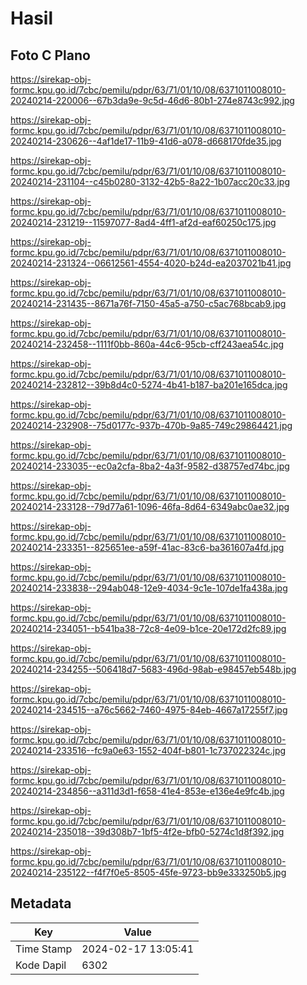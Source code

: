 # Hasil

## Foto C Plano

https://sirekap-obj-formc.kpu.go.id/7cbc/pemilu/pdpr/63/71/01/10/08/6371011008010-20240214-220006--67b3da9e-9c5d-46d6-80b1-274e8743c992.jpg

https://sirekap-obj-formc.kpu.go.id/7cbc/pemilu/pdpr/63/71/01/10/08/6371011008010-20240214-230626--4af1de17-11b9-41d6-a078-d668170fde35.jpg

https://sirekap-obj-formc.kpu.go.id/7cbc/pemilu/pdpr/63/71/01/10/08/6371011008010-20240214-231104--c45b0280-3132-42b5-8a22-1b07acc20c33.jpg

https://sirekap-obj-formc.kpu.go.id/7cbc/pemilu/pdpr/63/71/01/10/08/6371011008010-20240214-231219--11597077-8ad4-4ff1-af2d-eaf60250c175.jpg

https://sirekap-obj-formc.kpu.go.id/7cbc/pemilu/pdpr/63/71/01/10/08/6371011008010-20240214-231324--06612561-4554-4020-b24d-ea2037021b41.jpg

https://sirekap-obj-formc.kpu.go.id/7cbc/pemilu/pdpr/63/71/01/10/08/6371011008010-20240214-231435--8671a76f-7150-45a5-a750-c5ac768bcab9.jpg

https://sirekap-obj-formc.kpu.go.id/7cbc/pemilu/pdpr/63/71/01/10/08/6371011008010-20240214-232458--1111f0bb-860a-44c6-95cb-cff243aea54c.jpg

https://sirekap-obj-formc.kpu.go.id/7cbc/pemilu/pdpr/63/71/01/10/08/6371011008010-20240214-232812--39b8d4c0-5274-4b41-b187-ba201e165dca.jpg

https://sirekap-obj-formc.kpu.go.id/7cbc/pemilu/pdpr/63/71/01/10/08/6371011008010-20240214-232908--75d0177c-937b-470b-9a85-749c29864421.jpg

https://sirekap-obj-formc.kpu.go.id/7cbc/pemilu/pdpr/63/71/01/10/08/6371011008010-20240214-233035--ec0a2cfa-8ba2-4a3f-9582-d38757ed74bc.jpg

https://sirekap-obj-formc.kpu.go.id/7cbc/pemilu/pdpr/63/71/01/10/08/6371011008010-20240214-233128--79d77a61-1096-46fa-8d64-6349abc0ae32.jpg

https://sirekap-obj-formc.kpu.go.id/7cbc/pemilu/pdpr/63/71/01/10/08/6371011008010-20240214-233351--825651ee-a59f-41ac-83c6-ba361607a4fd.jpg

https://sirekap-obj-formc.kpu.go.id/7cbc/pemilu/pdpr/63/71/01/10/08/6371011008010-20240214-233838--294ab048-12e9-4034-9c1e-107de1fa438a.jpg

https://sirekap-obj-formc.kpu.go.id/7cbc/pemilu/pdpr/63/71/01/10/08/6371011008010-20240214-234051--b541ba38-72c8-4e09-b1ce-20e172d2fc89.jpg

https://sirekap-obj-formc.kpu.go.id/7cbc/pemilu/pdpr/63/71/01/10/08/6371011008010-20240214-234255--506418d7-5683-496d-98ab-e98457eb548b.jpg

https://sirekap-obj-formc.kpu.go.id/7cbc/pemilu/pdpr/63/71/01/10/08/6371011008010-20240214-234515--a76c5662-7460-4975-84eb-4667a17255f7.jpg

https://sirekap-obj-formc.kpu.go.id/7cbc/pemilu/pdpr/63/71/01/10/08/6371011008010-20240214-233516--fc9a0e63-1552-404f-b801-1c737022324c.jpg

https://sirekap-obj-formc.kpu.go.id/7cbc/pemilu/pdpr/63/71/01/10/08/6371011008010-20240214-234856--a311d3d1-f658-41e4-853e-e136e4e9fc4b.jpg

https://sirekap-obj-formc.kpu.go.id/7cbc/pemilu/pdpr/63/71/01/10/08/6371011008010-20240214-235018--39d308b7-1bf5-4f2e-bfb0-5274c1d8f392.jpg

https://sirekap-obj-formc.kpu.go.id/7cbc/pemilu/pdpr/63/71/01/10/08/6371011008010-20240214-235122--f4f7f0e5-8505-45fe-9723-bb9e333250b5.jpg


## Metadata

| Key        | Value               |
| ---------- | ------------------- |
| Time Stamp | 2024-02-17 13:05:41 |
| Kode Dapil | 6302                |



